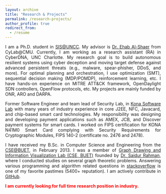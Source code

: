 ```yaml
---
layout: archive
title: "Research & Projects"
permalink: /research-projects/
author_profile: true
redirect_from:
  - /resume
---
```


<p align="justify">
I am a Ph.D. student in <a href="https://cci.uncc.edu/departments/software-and-information-systems-sis">SIS@UNCC</a>. My advisor is <a href="https://engineering.cmu.edu/directory/bios/al-shaer-ehab.html">Dr. Ehab Al-Shaer</a> from CyLab@CMU.
Currently, I am working as a research assistant (RA) in CyberDNA, UNC Charlotte. My research goal is to build autonomous resilient systems using cyber deception and moving target defense against advanced persistent threats (e.g., malware, spear-phisher, DDoS, and more). For optimal planning and orchestration, I use optimization (SMT), sequential decision making (MDP/POMDP), reinforcement learning, etc. I have hands-on experience on MITRE ATT&CK framework, OpenDaylight SDN controllers, OpenFlow protocols, etc. My projects are mainly funded by ONR, ARO and DARPA.
</p>

<p align="justify">
Former Software Engineer and team lead of Security Lab, in <a href="https://konasl.com/">Kona Software Lab</a> with many years of industry experience in core J2EE, NFC, Javacard, and chip-based smart card technologies. My responsibility was designing and developing payment applications such as AMEX, JCB, and Discover payment systems for smart cards. I worked on FIPS certification for KONA N41M0 Smart Card complying with Security Requirements for Cryptographic Modules, FIPS 140-2 (certificate no. 2476 and 2478).
</p>

<p align="justify">
I have received my B.Sc. in Computer Science and Engineering from the <a href="http://cse.buet.ac.bd/">CSE@BUET</a>, in February 2013. I was a member of <a href="https://cse.buet.ac.bd/research/group/gd/index.php?pageid=People.htm">Graph Drawing and Information Visualization Lab (CSE, BUET)</a> founded by <a href="http://saidurrahman.buet.ac.bd/">Dr. Saidur Rahman</a>, where I conducted studies on several graph theoretic problems.
Answering various programming and algorithm related questions in <a href="http://stackoverflow.com/users/1743849/rakeb-mazharul">stackoverflow</a> is one of my favorite pastimes (5400+ reputation). 
I am actively contribute in <a href="https://github.com/rakeb">GitHub</a>.
</p>

<p align="justify">
  <b><font color="red">I am currently looking for full time research position in industry.</font></b>
</p>


<!---
News and Announcements
======
1. <span style="color:blue">[08.2020] </span>  Checkout our <a href="https://arxiv.org/abs/2008.01739">work</a> on keyphrase generation.
1. <span style="color:blue">[06.2020] </span>  I joined Facebook AI for Summer, 2020.
1. <span style="color:blue">[04.2020] </span>  Our <a href='https://wasiahmad.github.io/files/publications/2020/transformer_for_code_summ.pdf' target="_blank">paper</a> on code summarization got accepted to ACL 2020.

<!---
1. <span style="color:blue">[08.2019] </span>  One <a href="https://arxiv.org/abs/1909.09265">paper</a> got accepted at CoNLL, 2019.
1. <span style="color:blue">[06.2019] </span>  I joined Yahoo Research (Verizon Media) for Summer, 2019.
1. <span style="color:blue">[04.2019] </span>  One <a href="https://dl.acm.org/citation.cfm?doid=3331184.3331246">paper</a> got accepted at SIGIR, 2019.
1. <span style="color:blue">[02.2019] </span>  One <a href="https://arxiv.org/pdf/1811.00570.pdf">paper</a> got accepted at NAACL, 2019.
--->


